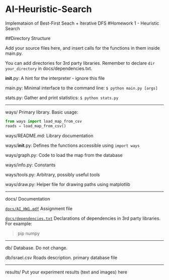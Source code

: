 # AI-Heuristic-Search
Implemataion of Best-First Seach + Iterative DFS
#Homework 1 - Heuristic Search


##Directory Structure

Add your source files here, and insert calls for the functions in them inside main.py.

You can add directories for 3rd party libraries. Remember to declare `dir your_directory` in docs/dependencies.txt.


__init__.py: A hint for the interpreter - ignore this file

main.py: Minimal interface to the command line: `$ python main.py [args]`

stats.py: Gather and print statistics: `$ python stats.py`

___
ways/
Primary library. Basic usage: 
```python
from ways import load_map_from_csv
roads = load_map_from_csv()
````
ways/README.md: Library documentation

ways/__init__.py: Defines the functions accessible using `import ways`

ways/graph.py: Code to load the map from the database

ways/info.py: Constants

ways/tools.py: Arbitrary, possibly useful tools

ways/draw.py: Helper file for drawing paths using matplotlib

___

docs/
Documentation

[`docs/AI_HW1.pdf`](docs/AI_HW1.pdf) Assignment file

[`docs/dependencies.txt`](docs/dependencies.txt) Declarations of dependencies in 3rd party libraries. For example:

> pip numpy
>

___
db/
Database. Do not change.

db/israel.csv Roads description. primary database file
___		
results/
Put your experiment results (text and images) here
